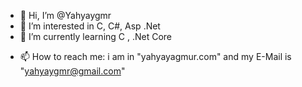 - 👋 Hi, I’m @Yahyaygmr
- 👀 I’m interested in C, C#, Asp .Net
- 🌱 I’m currently learning C , .Net Core
<!-- 💞️ I’m looking to collaborate on ...-->
- 📫 How to reach me: i am in "yahyayagmur.com" and my E-Mail is "yahyaygmr@gmail.com"

<!---
Yahyaygmr/Yahyaygmr is a ✨ special ✨ repository because its `README.md` (this file) appears on your GitHub profile.
You can click the Preview link to take a look at your changes.
--->
